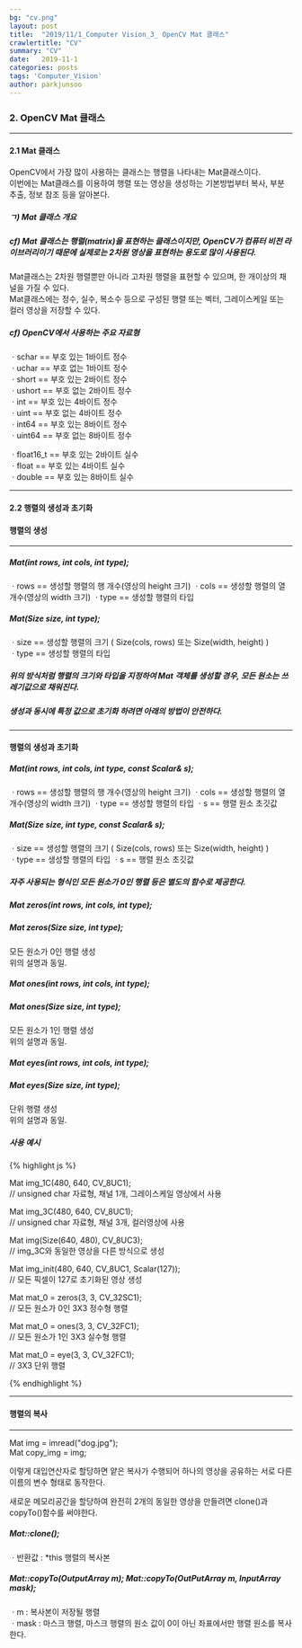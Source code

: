 ```yaml
---
bg: "cv.png"
layout: post
title:  "2019/11/1_Computer Vision_3_ OpenCV Mat 클래스"
crawlertitle: "CV"
summary: "CV"
date:   2019-11-1
categories: posts
tags: 'Computer_Vision'
author: parkjunsoo
---
```


### 2. OpenCV Mat 클래스
***
#### 2.1 Mat 클래스
OpenCV에서 가장 많이 사용하는 클래스는 행렬을 나타내는 Mat클래스이다.  
이번에는 Mat클래스를 이용하여 행렬 또는 영상을 생성하는 기본방법부터 복사, 부분 추출, 정보 참조 등을 알아본다.  


##### ㄱ) Mat 클래스 개요

##### cf) Mat 클래스는 행렬(matrix)을 표현하는 클래스이지만, OpenCV가 컴퓨터 비전 라이브러리이기 때문에 실제로는 2차원 영상을 표현하는 용도로 많이 사용된다.  

Mat클래스는 2차원 행렬뿐만 아니라 고차원 행렬을 표현할 수 있으며, 한 개이상의 채널을 가질 수 있다.  
Mat클래스에는 정수, 실수, 복소수 등으로 구성된 행렬 또는 벡터, 그레이스케일 또는 컬러 영상을 저장할 수 있다.  

##### cf) OpenCV에서 사용하는 주요 자료형  

ㆍschar == 부호 있는 1바이트 정수  
ㆍuchar == 부호 없는 1바이트 정수  
ㆍshort == 부호 있는 2바이트 정수  
ㆍushort == 부호 없는 2바이트 정수  
ㆍint == 부호 있는 4바이트 정수  
ㆍuint == 부호 없는 4바이트 정수  
ㆍint64 == 부호 있는 8바이트 정수  
ㆍuint64 == 부호 없는 8바이트 정수  

ㆍfloat16_t == 부호 있는 2바이트 실수  
ㆍfloat == 부호 있는 4바이트 실수  
ㆍdouble == 부호 있는 8바이트 실수  
***

#### 2.2 행렬의 생성과 초기화

#### 행렬의 생성
***
##### Mat(int rows, int cols, int type);
ㆍrows == 생성할 행렬의 행 개수(영상의 height 크기)
ㆍcols == 생성할 행렬의 열 개수(영상의 width 크기)
ㆍtype == 생성할 행렬의 타입

##### Mat(Size size, int type);
ㆍsize == 생성할 행렬의 크기 ( Size(cols, rows) 또는 Size(width, height) )  
ㆍtype == 생성할 행렬의 타입

##### 위의 방식처럼 행렬의 크기와 타입을 지정하여 Mat 객체를 생성할 경우, 모든 원소는 쓰레기값으로 채워진다.
##### 생성과 동시에 특정 값으로 초기화 하려면 아래의 방법이 안전하다.
***
#### 행렬의 생성과 초기화

##### Mat(int rows, int cols, int type, const Scalar& s);
ㆍrows == 생성할 행렬의 행 개수(영상의 height 크기)
ㆍcols == 생성할 행렬의 열 개수(영상의 width 크기)
ㆍtype == 생성할 행렬의 타입
ㆍs == 행렬 원소 초깃값

##### Mat(Size size, int type, const Scalar& s);
ㆍsize == 생성할 행렬의 크기 ( Size(cols, rows) 또는 Size(width, height) )  
ㆍtype == 생성할 행렬의 타입
ㆍs == 행렬 원소 초깃값

##### 자주 사용되는 형식인 모든 원소가 0인 행렬 등은 별도의 함수로 제공한다.

##### Mat zeros(int rows, int cols, int type);
##### Mat zeros(Size size, int type);  
모든 원소가 0인 행렬 생성  
위의 설명과 동일.  


##### Mat ones(int rows, int cols, int type);
##### Mat ones(Size size, int type);  
모든 원소가 1인 행렬 생성  
위의 설명과 동일.  

##### Mat eyes(int rows, int cols, int type);
##### Mat eyes(Size size, int type);  
단위 행렬 생성  
위의 설명과 동일.  

##### 사용 예시
{% highlight js %}

Mat img_1C(480, 640, CV_8UC1);  
// unsigned char 자료형, 채널 1개, 그레이스케일 영상에서 사용   

Mat img_3C(480, 640, CV_8UC1);  
// unsigned char 자료형, 채널 3개, 컬러영상에 사용

Mat img(Size(640, 480), CV_8UC3);  
// img_3C와 동일한 영상을 다른 방식으로 생성

Mat img_init(480, 640, CV_8UC1, Scalar(127));  
// 모든 픽셀이 127로 초기화된 영상 생성

Mat mat_0 = zeros(3, 3, CV_32SC1);   
// 모든 원소가 0인 3X3 정수형 행렬

Mat mat_0 = ones(3, 3, CV_32FC1);  
// 모든 원소가 1인 3X3 실수형 행렬

Mat mat_0 = eye(3, 3, CV_32FC1);  
// 3X3 단위 행렬

{% endhighlight %}
***

#### 행렬의 복사
***

Mat img = imread("dog.jpg");  
Mat copy_img = img;  

이렇게 대입연산자로 할당하면 얕은 복사가 수행되어 하나의 영상을 공유하는 서로 다른 이름의 변수 형태로 동작한다.  

새로운 메모리공간을 할당하여 완전히 2개의 동일한 영상을 만들려면 clone()과 copyTo()함수를 써야한다.  

##### Mat::clone();
ㆍ반환값 :  \*this 행렬의 복사본

##### Mat::copyTo(OutputArray m); Mat::copyTo(OutPutArray m, InputArray mask);
ㆍm : 복사본이 저장될 행렬  
ㆍmask : 마스크 행렬, 마스크 행렬의 원소 값이 0이 아닌 좌표에서만 행렬 원소를 복사한다.
